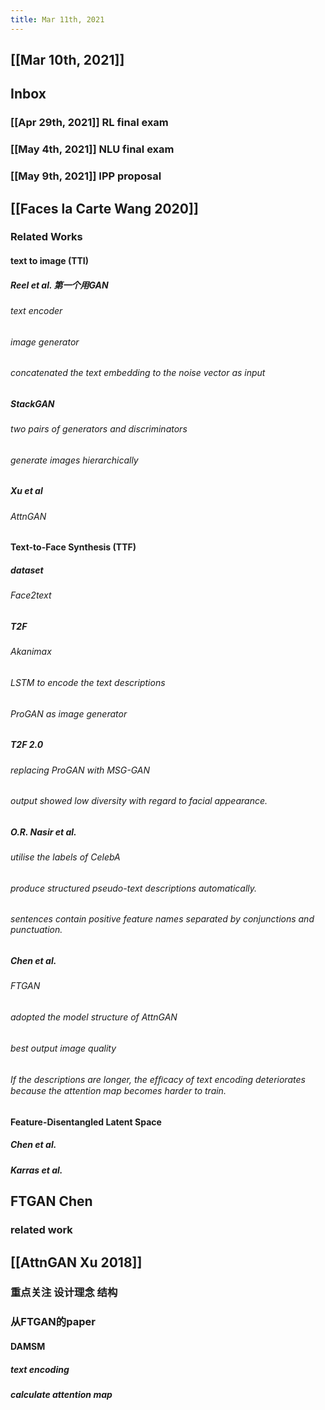 ```yaml
---
title: Mar 11th, 2021
---
```


## [[Mar 10th, 2021]]
## Inbox
### [[Apr 29th, 2021]] RL final exam
### [[May 4th, 2021]] NLU final exam
### [[May 9th, 2021]] IPP proposal
## [[Faces la Carte Wang 2020]]
### Related Works
#### text to image (TTI)
##### Reel et al. 第一个用GAN
###### text encoder
###### image generator
###### concatenated the text embedding to the noise vector as input
##### StackGAN
###### two pairs of generators and discriminators
###### generate images hierarchically
##### Xu et al
###### AttnGAN
#### Text-to-Face Synthesis (TTF)
##### dataset
###### Face2text
##### T2F
###### Akanimax
###### LSTM to encode the text descriptions
###### ProGAN as image generator
##### T2F 2.0
###### replacing ProGAN with MSG-GAN
###### output showed low diversity with regard to facial appearance.
##### O.R. Nasir et al.
###### utilise the labels of CelebA
###### produce structured pseudo-text descriptions automatically.
###### sentences contain positive feature names separated by conjunctions and punctuation.
##### Chen et al.
###### FTGAN
###### adopted the model structure of AttnGAN
###### best output image quality
###### If the descriptions are longer, the efﬁcacy of text encoding deteriorates because the attention map becomes harder to train.
#### Feature-Disentangled Latent Space
##### Chen et al.
##### Karras et al.
## FTGAN Chen
### related work
####
## [[AttnGAN Xu 2018]]
### 重点关注 设计理念 结构
### 从FTGAN的paper
#### DAMSM
##### text encoding
##### calculate attention map
